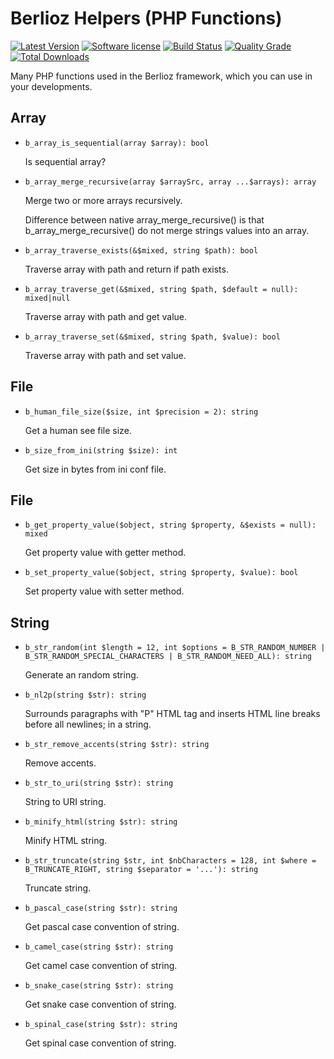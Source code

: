 # Berlioz Helpers (PHP Functions)

[![Latest Version](https://img.shields.io/packagist/v/berlioz/helpers.svg?style=flat-square)](https://github.com/BerliozFramework/Helpers/releases)
[![Software license](https://img.shields.io/github/license/BerliozFramework/Helpers.svg?style=flat-square)](https://github.com/BerliozFramework/Helpers/blob/master/LICENSE)
[![Build Status](https://img.shields.io/travis/com/BerliozFramework/Helpers/master.svg?style=flat-square)](https://travis-ci.com/BerliozFramework/Helpers)
[![Quality Grade](https://img.shields.io/codacy/grade/cf7e947e6ddf4da28e540402bf08d957/master.svg?style=flat-square)](https://www.codacy.com/manual/BerliozFramework/Helpers)
[![Total Downloads](https://img.shields.io/packagist/dt/berlioz/helpers.svg?style=flat-square)](https://packagist.org/packages/berlioz/helpers)

Many PHP functions used in the Berlioz framework, which you can use in your developments.

## Array

  - `b_array_is_sequential(array $array): bool`

     Is sequential array?

  - `b_array_merge_recursive(array $arraySrc, array ...$arrays): array`

    Merge two or more arrays recursively.

    Difference between native array_merge_recursive() is that
    b_array_merge_recursive() do not merge strings values
    into an array.

  - `b_array_traverse_exists(&$mixed, string $path): bool`

    Traverse array with path and return if path exists.

  - `b_array_traverse_get(&$mixed, string $path, $default = null): mixed|null`

    Traverse array with path and get value.

  - `b_array_traverse_set(&$mixed, string $path, $value): bool`

    Traverse array with path and set value.

## File

  - `b_human_file_size($size, int $precision = 2): string`

    Get a human see file size.

  - `b_size_from_ini(string $size): int`

    Get size in bytes from ini conf file.

## File

  - `b_get_property_value($object, string $property, &$exists = null): mixed`

    Get property value with getter method.

  - `b_set_property_value($object, string $property, $value): bool`

    Set property value with setter method.

## String

  - `b_str_random(int $length = 12, int $options = B_STR_RANDOM_NUMBER | B_STR_RANDOM_SPECIAL_CHARACTERS | B_STR_RANDOM_NEED_ALL): string`

    Generate an random string.

  - `b_nl2p(string $str): string`

    Surrounds paragraphs with "P" HTML tag and inserts HTML line breaks before all newlines; in a string.

  - `b_str_remove_accents(string $str): string`

    Remove accents.

  - `b_str_to_uri(string $str): string`

    String to URI string.

  - `b_minify_html(string $str): string`

    Minify HTML string.

  - `b_str_truncate(string $str, int $nbCharacters = 128, int $where = B_TRUNCATE_RIGHT, string $separator = '...'): string`

    Truncate string.

  - `b_pascal_case(string $str): string`

    Get pascal case convention of string.

  - `b_camel_case(string $str): string`

    Get camel case convention of string.

  - `b_snake_case(string $str): string`

    Get snake case convention of string.

  - `b_spinal_case(string $str): string`

    Get spinal case convention of string.